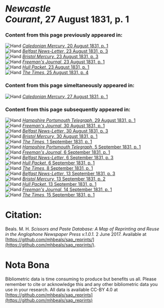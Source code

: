 # *Newcastle Courant*, 27 August 1831, p. 1  
  
### Content from this page previously appeared in:  
![Hand](http://scissorsandpaste.net/wp-content/uploads/2017/06/smallhandpointer.png) [*Caledonian Mercury*, 20 August 1831, p. 1](https://mhbeals.github.io/sap_html/Caledonian-Mercury/Caledonian-Mercury-20-August-1831-p-1)  
![Hand](http://scissorsandpaste.net/wp-content/uploads/2017/06/smallhandpointer.png) [*Belfast News-Letter*, 23 August 1831, p. 3](https://mhbeals.github.io/sap_html/Belfast-News-Letter/Belfast-News-Letter-23-August-1831-p-3)  
![Hand](http://scissorsandpaste.net/wp-content/uploads/2017/06/smallhandpointer.png) [*Bristol Mercury*, 23 August 1831, p. 3](https://mhbeals.github.io/sap_html/Bristol-Mercury/Bristol-Mercury-23-August-1831-p-3)  
![Hand](http://scissorsandpaste.net/wp-content/uploads/2017/06/smallhandpointer.png) [*Freeman's Journal*, 23 August 1831, p. 1](https://mhbeals.github.io/sap_html/Freeman's-Journal/Freeman's-Journal-23-August-1831-p-1)  
![Hand](http://scissorsandpaste.net/wp-content/uploads/2017/06/smallhandpointer.png) [*Hull Packet*, 23 August 1831, p. 1](https://mhbeals.github.io/sap_html/Hull-Packet/Hull-Packet-23-August-1831-p-1)  
![Hand](http://scissorsandpaste.net/wp-content/uploads/2017/06/smallhandpointer.png) [*The Times*, 25 August 1831, p. 4](https://mhbeals.github.io/sap_html/The-Times/The-Times-25-August-1831-p-4)  
  
### Content from this page simeltaneously appeared in:  
![Hand](http://scissorsandpaste.net/wp-content/uploads/2017/06/smallhandpointer.png) [*Caledonian Mercury*, 27 August 1831, p. 1](https://mhbeals.github.io/sap_html/Caledonian-Mercury/Caledonian-Mercury-27-August-1831-p-1)  
  
### Content from this page subsequently appeared in:  
![Hand](http://scissorsandpaste.net/wp-content/uploads/2017/06/smallhandpointer.png) [*Hampshire Portsmouth Telegraph*, 29 August 1831, p. 1](https://mhbeals.github.io/sap_html/Hampshire-Portsmouth-Telegraph/Hampshire-Portsmouth-Telegraph-29-August-1831-p-1)  
![Hand](http://scissorsandpaste.net/wp-content/uploads/2017/06/smallhandpointer.png) [*Freeman's Journal*, 30 August 1831, p. 1](https://mhbeals.github.io/sap_html/Freeman's-Journal/Freeman's-Journal-30-August-1831-p-1)  
![Hand](http://scissorsandpaste.net/wp-content/uploads/2017/06/smallhandpointer.png) [*Belfast News-Letter*, 30 August 1831, p. 3](https://mhbeals.github.io/sap_html/Belfast-News-Letter/Belfast-News-Letter-30-August-1831-p-3)  
![Hand](http://scissorsandpaste.net/wp-content/uploads/2017/06/smallhandpointer.png) [*Bristol Mercury*, 30 August 1831, p. 1](https://mhbeals.github.io/sap_html/Bristol-Mercury/Bristol-Mercury-30-August-1831-p-1)  
![Hand](http://scissorsandpaste.net/wp-content/uploads/2017/06/smallhandpointer.png) [*The Times*, 1 September 1831, p. 1](https://mhbeals.github.io/sap_html/The-Times/The-Times-1-September-1831-p-1)  
![Hand](http://scissorsandpaste.net/wp-content/uploads/2017/06/smallhandpointer.png) [*Hampshire Portsmouth Telegraph*, 5 September 1831, p. 1](https://mhbeals.github.io/sap_html/Hampshire-Portsmouth-Telegraph/Hampshire-Portsmouth-Telegraph-5-September-1831-p-1)  
![Hand](http://scissorsandpaste.net/wp-content/uploads/2017/06/smallhandpointer.png) [*Freeman's Journal*, 6 September 1831, p. 1](https://mhbeals.github.io/sap_html/Freeman's-Journal/Freeman's-Journal-6-September-1831-p-1)  
![Hand](http://scissorsandpaste.net/wp-content/uploads/2017/06/smallhandpointer.png) [*Belfast News-Letter*, 6 September 1831, p. 3](https://mhbeals.github.io/sap_html/Belfast-News-Letter/Belfast-News-Letter-6-September-1831-p-3)  
![Hand](http://scissorsandpaste.net/wp-content/uploads/2017/06/smallhandpointer.png) [*Hull Packet*, 6 September 1831, p. 1](https://mhbeals.github.io/sap_html/Hull-Packet/Hull-Packet-6-September-1831-p-1)  
![Hand](http://scissorsandpaste.net/wp-content/uploads/2017/06/smallhandpointer.png) [*The Times*, 8 September 1831, p. 1](https://mhbeals.github.io/sap_html/The-Times/The-Times-8-September-1831-p-1)  
![Hand](http://scissorsandpaste.net/wp-content/uploads/2017/06/smallhandpointer.png) [*Belfast News-Letter*, 13 September 1831, p. 3](https://mhbeals.github.io/sap_html/Belfast-News-Letter/Belfast-News-Letter-13-September-1831-p-3)  
![Hand](http://scissorsandpaste.net/wp-content/uploads/2017/06/smallhandpointer.png) [*Bristol Mercury*, 13 September 1831, p. 2](https://mhbeals.github.io/sap_html/Bristol-Mercury/Bristol-Mercury-13-September-1831-p-2)  
![Hand](http://scissorsandpaste.net/wp-content/uploads/2017/06/smallhandpointer.png) [*Hull Packet*, 13 September 1831, p. 1](https://mhbeals.github.io/sap_html/Hull-Packet/Hull-Packet-13-September-1831-p-1)  
![Hand](http://scissorsandpaste.net/wp-content/uploads/2017/06/smallhandpointer.png) [*Freeman's Journal*, 14 September 1831, p. 1](https://mhbeals.github.io/sap_html/Freeman's-Journal/Freeman's-Journal-14-September-1831-p-1)  
![Hand](http://scissorsandpaste.net/wp-content/uploads/2017/06/smallhandpointer.png) [*The Times*, 15 September 1831, p. 1](https://mhbeals.github.io/sap_html/The-Times/The-Times-15-September-1831-p-1)  


# Citation: 

Beals. M. H. *Scissors and Paste Database: A Map of Reprinting and Reuse in the Anglophone Newspaper Press v.1.0.1.* 2 June 2017. Available at [https://github.com/mhbeals/sap_reprints/](https://github.com/mhbeals/sap_reprints/). 

# Nota Bona

Bibliometric data is time consuming to produce but benefits us all. Please remember to cite or acknowledge this and any other bibliometric data you use in your research. All data is available CC-BY 4.0 at [https://github.com/mhbeals/sap_reprints](https://github.com/mhbeals/sap_reprints)